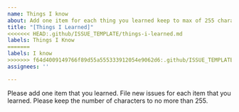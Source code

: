 ```yaml
---
name: Things I know
about: Add one item for each thing you learned keep to max of 255 characters
title: "[Things I Learned]"
<<<<<<< HEAD:.github/ISSUE_TEMPLATE/things-i-learned.md
labels: Things I Know
=======
labels: I know
>>>>>>> f64d4009149766f89d55a555333912054e9062d6:.github/ISSUE_TEMPLATE/things-i-know.md
assignees: ''

---
```


Please add one item that you learned.  File new issues for each item that you learned.  Please keep the number of characters to no more than 255.
